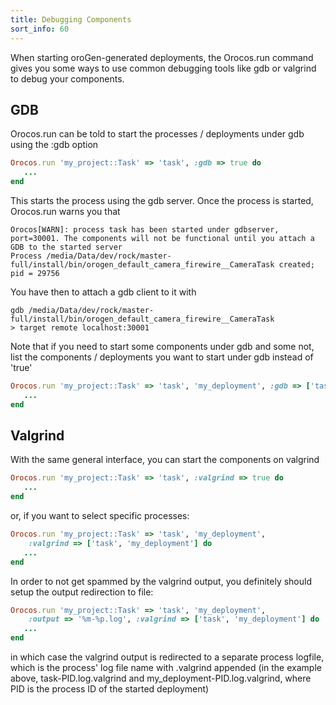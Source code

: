 ```yaml
---
title: Debugging Components
sort_info: 60
---
```


When starting oroGen-generated deployments, the Orocos.run command gives you
some ways to use common debugging tools like gdb or valgrind to debug your
components.

GDB
-------

Orocos.run can be told to start the processes / deployments under gdb using the
:gdb option

~~~ ruby
Orocos.run 'my_project::Task' => 'task', :gdb => true do
   ...
end
~~~

This starts the process using the gdb server. Once the process is started,
Orocos.run warns you that

~~~
Orocos[WARN]: process task has been started under gdbserver, port=30001. The components will not be functional until you attach a GDB to the started server
Process /media/Data/dev/rock/master-full/install/bin/orogen_default_camera_firewire__CameraTask created; pid = 29756
~~~

You have then to attach a gdb client to it with

~~~
gdb /media/Data/dev/rock/master-full/install/bin/orogen_default_camera_firewire__CameraTask
> target remote localhost:30001
~~~

Note that if you need to start some components under gdb and some not, list the
components / deployments you want to start under gdb instead of 'true'

~~~ ruby
Orocos.run 'my_project::Task' => 'task', 'my_deployment', :gdb => ['task', 'my_deployment'] do
   ...
end
~~~

Valgrind
--------
With the same general interface, you can start the components on valgrind

~~~ ruby
Orocos.run 'my_project::Task' => 'task', :valgrind => true do
   ...
end
~~~

or, if you want to select specific processes:

~~~ ruby
Orocos.run 'my_project::Task' => 'task', 'my_deployment',
    :valgrind => ['task', 'my_deployment'] do
   ...
end
~~~

In order to not get spammed by the valgrind output, you definitely should setup
the output redirection to file:

~~~ ruby
Orocos.run 'my_project::Task' => 'task', 'my_deployment',
    :output => '%m-%p.log', :valgrind => ['task', 'my_deployment'] do
   ...
end
~~~

in which case the valgrind output is redirected to a separate process logfile,
which is the process' log file name with .valgrind appended (in the example
above, task-PID.log.valgrind and my_deployment-PID.log.valgrind, where PID is
the process ID of the started deployment)

